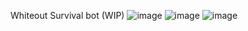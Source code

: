 Whiteout Survival bot (WIP)
![image](https://raw.githubusercontent.com/camoloqlo/wosbot/refs/heads/master/images/picture1.png)
![image](https://raw.githubusercontent.com/camoloqlo/wosbot/refs/heads/master/images/picture2.png)
![image](https://raw.githubusercontent.com/camoloqlo/wosbot/refs/heads/master/images/picture3.png)
